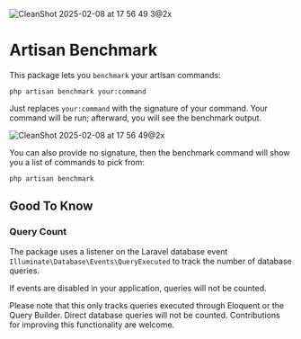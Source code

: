 ![CleanShot 2025-02-08 at 17 56 49 3@2x](https://github.com/user-attachments/assets/6d0cac81-7e3f-4443-9ad3-e6b04e16b8e7)

# Artisan Benchmark

This package lets you `benchmark` your artisan commands:

```shell
php artisan benchmark your:command
```

Just replaces `your:command` with the signature of your command. Your command will be run; afterward, you will see the benchmark output.

![CleanShot 2025-02-08 at 17 56 49@2x](https://github.com/user-attachments/assets/d5a6e86d-1cc4-4786-b246-3c8939aec053)


You can also provide no signature, then the benchmark command will show you a list of commands to pick from:

```shell
php artisan benchmark
```

## Good To Know

### Query Count
The package uses a listener on the Laravel database event `Illuminate\Database\Events\QueryExecuted` to track the number of database queries.

If events are disabled in your application, queries will not be counted.

Please note that this only tracks queries executed through Eloquent or the Query Builder. Direct database queries will not be counted. Contributions for improving this functionality are welcome.
